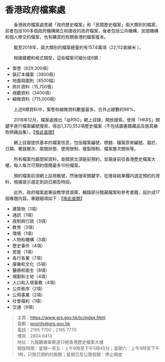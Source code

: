 # 香港政府檔案處

　　香港政府檔案處庋藏「政府歷史檔案」和「民間歷史檔案」兩大類別的檔案，前者包括100多個政府機構開立和接收的政府檔案，後者包括公共機構、民間機構和個人移交的檔案，也有購買的有關香港的檔案複本。

　　截至2018年，兩大類別的檔案總量約有157.6萬項（22,112直線米 ）。

　　根據媒體和格式類型，這些檔案可細分成6類：

- 案卷（829,300項）
- 裝訂本檔案（3800冊）
- 地圖與圖則（8500幅）
- 照片資料（15,700張）
- 視聽資料（3400項）
- 縮微資料（715,000冊）

　　上述6類資料中，案卷和縮微資料數量最多，合共占總數的98%。

　　2018年12月，檔案處推出「@PRO」網上目錄，開放搜索。使用「HKRS」關鍵字進行檔案編號搜索，得出1,370,552項歷史檔案（不包括圖書館藏品及施其樂牧師藏品集）。【[按此查閲](https://search.grs.gov.hk/tc/index.xhtml "檔案處@PRO")】

　　網上目錄提供基本的檔案信息，包括檔案編號、標題、檔案原來編號、屬於、日期、著錄層次、取閱狀態、使用限制、複製限制、檔案層次關係等。

　　所有檔案均屬閉架資料，查閲原文須提前預約，並親身前往香港歷史檔案大樓，每人每次可預約借閲最多10份檔案。

　　預約檔案前須網上註冊賬號，然後搜索關鍵字，在搜尋結果欄内選定預約的資料，根據提示選定到訪日期及時段。

　　此外，政府檔案處專設教學資源庫，輯錄部分館藏檔案和參考書籍，設計成17個專題内容。專題細項如下：【[按此查閲](https://www.grs.gov.hk/ws/erp/tc/lessons_and_plans/topical_guides.html "檔案處專題細項")】

- 建築物（1項）
- 通訊（1項）
- 政制與行政（3項）
- 教育（3項）
- 環境（1項）
- 人物和機構（3項）
- 歷史事件（4項）
- 房屋（1項）
- 各行各業（7項）
- 康樂和文化（5項）
- 醫療和衞生（8項）
- 規劃和土地（4項）
- 人口和入境事務（4項）
- 公共秩序（2項）
- 公用事業（2項）
- 社會福利（1項）
- 交通（9項）

> 主頁：<https://www.grs.gov.hk/tc/index.html>  
> 電郵：<proinfo@grs.gov.hk>  
> 電話：2195 7700；2195 7770  
> 傳真：2804 6413  
>  地址：九龍觀塘翠屏道13號香港歷史檔案大樓  
> 開放時間：星期一至五：上午9時至下午5時45分；星期六：上午9時至下午1時，只限已預約的服務；星期日及公眾假期：停止開放  